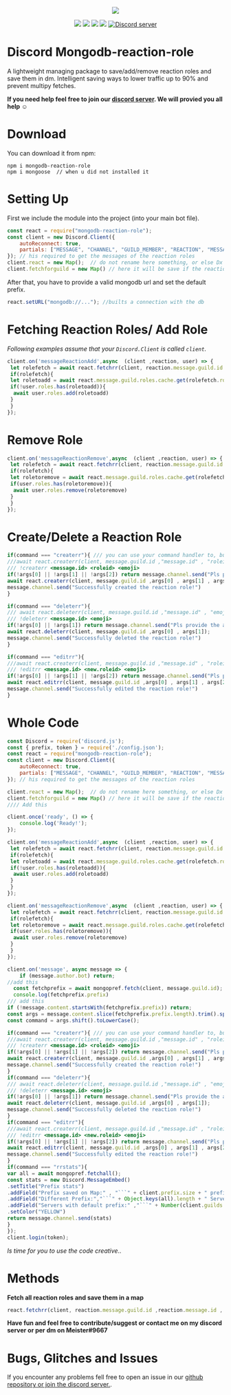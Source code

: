 <p align="center"><a href="https://nodei.co/npm/mongodb-reaction-role/"><img src="https://nodei.co/npm/mongodb-reaction-role.png"></a></p>
<p align="center"><img src="https://img.shields.io/npm/v/discord-mongodb-prefix"> <img src="https://img.shields.io/github/repo-size/meister03/mongodb-reaction-role"> <img src="https://img.shields.io/npm/l/mongodb-reaction-role"> <img src="https://img.shields.io/github/contributors/mongodb-reaction-role">  <a href="https://discord.gg/YTdNBHh"><img src="https://discordapp.com/api/guilds/697129454761410600/widget.png" alt="Discord server"/></a></p>

# Discord Mongodb-reaction-role
A lightweight managing package to save/add/remove reaction roles and save them in dm. Intelligent saving ways to lower traffic up to 90% and prevent multipy fetches.

**If you need help feel free to join our <a href="https://discord.gg/YTdNBHh ">discord server</a>. We will provied you all help ☺**
# Download
You can download it from npm:
```cli
npm i mongodb-reaction-role
npm i mongoose  // when u did not installed it
```

# Setting Up
First we include the module into the project (into your main bot file).
```js
const react = require("mongodb-reaction-role");
const client = new Discord.Client({
	autoReconnect: true,
	partials: ["MESSAGE", "CHANNEL", "GUILD_MEMBER", "REACTION", "MESSAGE", "USER"]
}); // his required to get the messages of the reaction roles
client.react = new Map();  // do not rename here something, or else Dx // save all msg id, role id
client.fetchforguild = new Map() // here it will be save if the reaction roles were fetched from db
```
After that, you have to provide a valid mongodb url and set the default prefix.
```js
react.setURL("mongodb://..."); //builts a connection with the db

```

# Fetching Reaction Roles/ Add Role

*Following examples assume that your `Discord.Client` is called `client`.*

```js
client.on('messageReactionAdd',async  (client ,reaction, user) => {
 let rolefetch = await react.fetchrr(client, reaction.message.guild.id ,reaction.message.id , reaction.emoji.name);
 if(rolefetch){
 let roletoadd = await react.message.guild.roles.cache.get(rolefetch.roleid);
 if(!user.roles.has(roletoadd)){
  await user.roles.add(roletoadd)
 }
 }
});
```
# Remove Role
```js
client.on('messageReactionRemove',async  (client ,reaction, user) => {
 let rolefetch = await react.fetchrr(client, reaction.message.guild.id ,reaction.message.id , reaction.emoji.name);
 if(rolefetch){
 let roletoremove = await react.message.guild.roles.cache.get(rolefetch.roleid);
 if(user.roles.has(roletoremove)){
  await user.roles.remove(roletoremove)
 }
 }
});
```
# Create/Delete a Reaction Role
```js
if(command === "createrr"){ /// you can use your command handler to, but look that you overgive the parameters client, message
///await react.createrr(client, message.guild.id ,"message.id" , "roleid" , "emoji");
/// !createrr <message.id> <roleid> <emoji>
if(!args[0] || !args[1] || !args[2]) return message.channel.send("Pls provide the arguments. ex: `!createrr <message.id> <roleid> <emoji>`")
await react.createrr(client, message.guild.id ,args[0] , args[1] , args[2]);
message.channel.send("Successfully created the reaction role!")
}
```
```js
if(command === "deleterr"){ 
/// await react.deleterr(client, message.guild.id ,"message.id" , "emoji");
/// !deleterr <message.id> <emoji> 
if(!args[0] || !args[1]) return message.channel.send("Pls provide the arguments. ex: `!deleterr <message.id> <emoji>`")
await react.deleterr(client, message.guild.id ,args[0] , args[1]);
message.channel.send("Successfully deleted the reaction role!")
}
```
```js
if(command === "editrr"){
///await react.createrr(client, message.guild.id ,"message.id" , "roleid" , "emoji");
/// !editrr <message.id> <new.roleid> <emoji>
if(!args[0] || !args[1] || !args[2]) return message.channel.send("Pls provide the arguments. ex: `!editrr <message.id> <new.roleid> <emoji>`")
await react.editrr(client, message.guild.id ,args[0] , args[1] , args[2]);
message.channel.send("Successfully edited the reaction role!")
}
```
# Whole Code
```js 
const Discord = require('discord.js');
const { prefix, token } = require('./config.json');
const react = require("mongodb-reaction-role");
const client = new Discord.Client({
	autoReconnect: true,
	partials: ["MESSAGE", "CHANNEL", "GUILD_MEMBER", "REACTION", "MESSAGE", "USER"]
}); // his required to get the messages of the reaction roles

client.react = new Map();  // do not rename here something, or else Dx // save all msg id, role id
client.fetchforguild = new Map() // here it will be save if the reaction roles were fetched from db
//// Add this

client.once('ready', () => {
    console.log('Ready!');
});

client.on('messageReactionAdd',async  (client ,reaction, user) => {
 let rolefetch = await react.fetchrr(client, reaction.message.guild.id ,reaction.message.id , reaction.emoji.name);
 if(rolefetch){
 let roletoadd = await react.message.guild.roles.cache.get(rolefetch.roleid);
 if(!user.roles.has(roletoadd)){
  await user.roles.add(roletoadd)
 }
 }
});

client.on('messageReactionRemove',async  (client ,reaction, user) => {
 let rolefetch = await react.fetchrr(client, reaction.message.guild.id ,reaction.message.id , reaction.emoji.name);
 if(rolefetch){
 let roletoremove = await react.message.guild.roles.cache.get(rolefetch.roleid);
 if(user.roles.has(roletoremove)){
  await user.roles.remove(roletoremove)
 }
 }
});

client.on('message', async message => {
    if (message.author.bot) return;
//add this
  const fetchprefix = await mongopref.fetch(client, message.guild.id);
  console.log(fetchprefix.prefix)
/// add this
if (!message.content.startsWith(fetchprefix.prefix)) return;
const args = message.content.slice(fetchprefix.prefix.length).trim().split(/ +/);
const command = args.shift().toLowerCase();

if(command === "createrr"){ /// you can use your command handler to, but look that you overgive the parameters client, message
///await react.createrr(client, message.guild.id ,"message.id" , "roleid" , "emoji");
/// !createrr <message.id> <roleid> <emoji>
if(!args[0] || !args[1] || !args[2]) return message.channel.send("Pls provide the arguments. ex: `!createrr <message.id> <roleid> <emoji>`")
await react.createrr(client, message.guild.id ,args[0] , args[1] , args[2]);
message.channel.send("Successfully created the reaction role!")
}
if(command === "deleterr"){ 
/// await react.deleterr(client, message.guild.id ,"message.id" , "emoji");
/// !deleterr <message.id> <emoji> 
if(!args[0] || !args[1]) return message.channel.send("Pls provide the arguments. ex: `!deleterr <message.id> <emoji>`")
await react.deleterr(client, message.guild.id ,args[0] , args[1]);
message.channel.send("Successfully deleted the reaction role!")
}
if(command === "editrr"){
///await react.createrr(client, message.guild.id ,"message.id" , "roleid" , "emoji");
/// !editrr <message.id> <new.roleid> <emoji>
if(!args[0] || !args[1] || !args[2]) return message.channel.send("Pls provide the arguments. ex: `!editrr <message.id> <new.roleid> <emoji>`")
await react.editrr(client, message.guild.id ,args[0] , args[1] , args[2]);
message.channel.send("Successfully edited the reaction role!")
}
if(command === "rrstats"){
var all = await mongopref.fetchall();
const stats = new Discord.MessageEmbed()
.setTitle("Prefix stats")
.addField("Prefix saved on Map:" , "```" + client.prefix.size + " prefix saved" + "```")
.addField("Different Prefix:","```" + Object.keys(all).length + " Servers have a another prefix"+ "```")
.addField("Servers with default prefix:" ,"```" + Number(client.guilds.cache.size-Object.keys(all).length) + " Servers are not saved in db"+ "```")
.setColor("YELLOW")
return message.channel.send(stats)
} 
});
client.login(token);
```

*Is time for you to use the code creative..*

# Methods
**Fetch all reaction roles and save them in a map**
```js
react.fetchrr(client, reaction.message.guild.id ,reaction.message.id , reaction.emoji.name); 
```
**Have fun and feel free to contribute/suggest or contact me on my discord server or per dm on Meister#9667**

# Bugs, Glitches and Issues
If you encounter any problems fell free to open an issue in our <a href="https://github.com/meister03/mongodb-reaction-role/issues">github repository or join the discord server.</a>.
